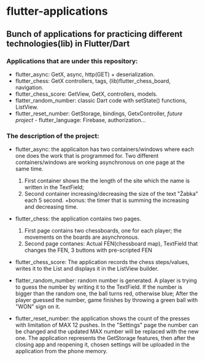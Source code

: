 # flutter-applications
## Bunch of applications for practicing different technologies(lib) in Flutter/Dart

### Applications that are under this repository:
- flutter_async: GetX, async, http(GET) + deserialization.
- flutter_chess: GetX controllers, tags, (lib)flutter_chess_board, navigation.
- flutter_chess_score: GetView, GetX, controllers, models.
- flatter_random_number: classic Dart code with setState() functions, ListView.
- flutter_reset_number: GetStorage, bindings, GetxController, 
*future project* - flutter_language: Firebase, authorization...

### The description of the project:
- flutter_async: the applicaiton has two containers/windows where each one does the work that is programmed for. Two different containers/windows are working asynchronous on one page at the same time.
   1. First container shows the the length of the site which the name is written in the TextField;
   2. Second container increasing/decreasing the size of the text "Żabka" each 5 second. 
   +bonus: the timer that is summing the increasing and decreasing time.
   
- flutter_chess: the application contains two pages.
   1. First page contains two chessboards, one for each player; the movements on the boards are asynchronous. 
   2. Second page contanes: Actual FEN(chessboard map), TextField that changes the FEN, 3 buttons with pre-scripted FEN

- flutter_chess_score: The application records the chess steps/values, writes it to the List<Model> and displays it in the ListView builder.

- flatter_random_number: random number is generated. A player is trying to guess the number by writing it to the TextField. If the number is bigger than the random one, the ball turns red, otherwise blue; After the player guessed the number, game finishes by throwing a green ball with "WON" sign on it.

- flutter_reset_number: the application shows the count of the presses with limitation of MAX 12 pushes. In the "Settings" page the number can be changed and the updated MAX number will be replaced with the new one. The application represents the GetStorage features, then after the closing app and reopening it, chosen settings will be uploaded in the application from the phone memory.

<!-- ![Simulator Screen Shot - iPhone 14 Pro Max - 2023-05-08 at 15 33 04](https://user-images.githubusercontent.com/67626128/236837768-07caa5e1-2ea5-4005-b457-889eb0f8317f.png)
![Simulator Screen Shot - iPhone 14 Pro Max - 2023-05-08 at 15 13 12](https://user-images.githubusercontent.com/67626128/236833444-3183981f-fddd-41c2-9249-3c4833affc66.png)
![Simulator Screen Shot - iPhone 14 Pro Max - 2023-05-08 at 15 13 17](https://user-images.githubusercontent.com/67626128/236833470-be2503fc-2459-467f-8559-86818976e0c0.png) -->
<!-- ![Simulator Screen Shot - iPhone 14 Pro Max - 2023-05-08 at 20 40 49](https://user-images.githubusercontent.com/67626128/236905418-77b86a4b-0f2a-4080-b821-40f401edbd8f.png) -->
